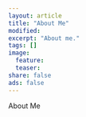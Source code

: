 ```yaml
---
layout: article
title: "About Me"
modified:
excerpt: "About me."
tags: []
image:
  feature:
  teaser:
share: false
ads: false
---
```

About Me